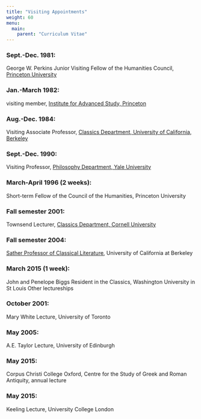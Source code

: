 ```yaml
---
title: "Visiting Appointments"
weight: 60
menu:
  main:
    parent: "Curriculum Vitae"
---
```


### Sept.-Dec. 1981:
George W. Perkins Junior Visiting Fellow of the Humanities Council, [Princeton University](http://www.princeton.edu/)

### Jan.-March 1982:
visiting member, [Institute for Advanced Study, Princeton](http://www.ias.edu/)

### Aug.-Dec. 1984:
Visiting Associate Professor, [Classics Department, University of California, Berkeley](http://ls.berkeley.edu/dept/classics/)

### Sept.-Dec. 1990:
Visiting Professor, [Philosophy Department, Yale University](http://www.yale.edu/philos/)

### March-April 1996 (2 weeks):
Short-term Fellow of the Council of the Humanities, Princeton University 

### Fall semester 2001:
Townsend Lecturer, [Classics Department, Cornell University](http://classics.cornell.edu)

### Fall semester 2004:
[Sather Professor of Classical Literature](http://www.classics.berkeley.edu/people/sather/list), University of California at Berkeley

### March 2015 (1 week):
John and Penelope Biggs Resident in the Classics, Washington University in St Louis 
Other lectureships
### October 2001:
Mary White Lecture, University of Toronto

### May 2005:
A.E. Taylor Lecture, University of Edinburgh

### May 2015:
Corpus Christi College Oxford, Centre for the Study of Greek and Roman Antiquity, annual lecture

### May 2015:
Keeling Lecture, University College London
